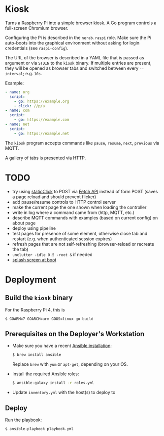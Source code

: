 # Kiosk

Turns a Raspberry Pi into a simple browser kiosk. A Go program controls a full-screen Chromium browser.

Configuring the Pi is described in the `nerab.raspi` role. Make sure the Pi auto-boots into the graphical environment without asking for login credentials (see `raspi-config`).

The URL of the browser is described in a YAML file that is passed as argument or via `STDIN` to the `kiosk` binary. If multiple entries are present, they will be opened as browser tabs and switched between every `--interval`; e.g. `10s`.

Example:

```yaml
- name: org
  script:
    - go: https://example.org
    - click: //p/a
- name: com
  script:
    - go: https://example.com
- name: net
  script:
    - go: https://example.net
```

The `kiosk` program accepts commands like `pause`, `resume`, `next`, `previous` via MQTT.

A gallery of tabs is presented via HTTP.

# TODO

- try using [staticClick](https://flickity.metafizzy.co/events.html#staticclick) to POST via [Fetch API](https://attacomsian.com/blog/xhr-post-request) instead of form POST (saves a page reload and should prevent flicker)
- add pause/resume controls to HTTP control server
- make the current page the one shown when loading the controller
- write in log where a command came from (http, MQTT, etc.)
- describe MQTT commands with examples (based on current config) on about page
- deploy using pipeline
- test pages for presence of some element, otherwise close tab and restart (e.g. when authenticated session expires)
- refresh pages that are not self-refreshing (browser-reload or recreate the tab)
- `unclutter -idle 0.5 -root &` if needed
- [splash screen at boot](https://github.com/guysoft/FullPageOS/blob/master/src/modules/fullpageos/filesystem/root_init/etc/systemd/system/splashscreen.service)

# Deployment

## Build the `kiosk` binary

For the Raspberry Pi 4, this is

```command
$ GOARM=7 GOARCH=arm GOOS=linux go build
```

## Prerequisites on the Deployer's Workstation

* Make sure you have a recent [Ansible installation](http://docs.ansible.com/ansible/intro_installation.html):

  ```bash
  $ brew install ansible
  ```

  Replace `brew` with `yum` or `apt-get`, depending on your OS.

* Install the required Ansible roles:

  ```bash
  $ ansible-galaxy install -r roles.yml
  ```

* Update `inventory.yml` with the host(s) to deploy to

## Deploy

Run the playbook:

```bash
$ ansible-playbook playbook.yml
```
